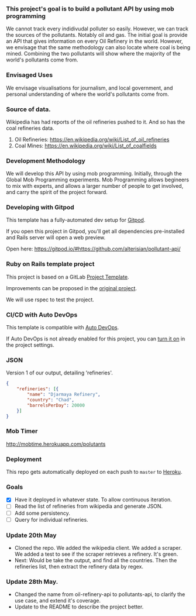 ### This project's goal is to build a pollutant API by using mob programming

We cannot track every indidivudal polluter so easily. However, we can track the sources of the pollutants. Notably oil and gas. 
The initial goal is provide an API that gives information on every Oil Refinery in the world.
However, we envisage that the same methodology can also locate where coal is being mined.
Combining the two pollutants will show where the majority of the world's pollutants come from.

### Envisaged Uses

We envisage visualisations for journalism, and local government, and personal understanding of where the world's pollutants come from.

### Source of data.

Wikipedia has had reports of the oil refineries pushed to it. And so has the coal refineries data.
1. Oil Refineries: https://en.wikipedia.org/wiki/List_of_oil_refineries 
2. Coal Mines: https://en.wikipedia.org/wiki/List_of_coalfields


### Development Methodology

We will develop this API by using mob programming. Initially, through the Global Mob Programming experiments. 
Mob Programming allows begineers to mix with experts, and allows a larger number of people to get involved, and carry the spirit of the project forward.

### Developing with Gitpod

This template has a fully-automated dev setup for [Gitpod](https://docs.gitlab.com/ee/integration/gitpod.html).

If you open this project in Gitpod, you'll get all dependencies pre-installed and Rails server will open a web preview.

Open here: https://gitpod.io/#https://github.com/alterisian/pollutant-api/ 

### Ruby on Rails template project

This project is based on a GitLab [Project Template](https://docs.gitlab.com/ee/gitlab-basics/create-project.html).

Improvements can be proposed in the [original project](https://gitlab.com/gitlab-org/project-templates/rails).

We will use rspec to test the project.

### CI/CD with Auto DevOps

This template is compatible with [Auto DevOps](https://docs.gitlab.com/ee/topics/autodevops/).

If Auto DevOps is not already enabled for this project, you can [turn it on](https://docs.gitlab.com/ee/topics/autodevops/#enabling-auto-devops) in the project settings.

### JSON

Version 1 of our output, detailing 'refineries'.

```JSON
{
    "refineries": [{
        "name": "Djarmaya Refinery",
        "country": "Chad",
        "barrelsPerDay": 20000
    }]
}
```

### Mob Timer

http://mobtime.herokuapp.com/polutants 

### Deployment

This repo gets automatically deployed on each push to `master` to [Heroku](https://refinery-api.herokuapp.com/).

### Goals

- [X] Have it deployed in whatever state. To allow continuous iteration.
- [ ] Read the list of refineries from wikipedia and generate JSON.
- [ ] Add some persistency.
- [ ] Query for individual refineries.

### Update 20th May
- Cloned the repo. We added the wikipedia client. We added a scraper. We added a test to see if the scraper retrieves a refinery. It's green.
- Next: Would be take the output, and find all the countries. Then the refineries list, then extract the refinery data by regex.

### Update 28th May. 
- Changed the name from oil-refinery-api to pollutants-api, to clarify the use case, and extend it's coverage.
- Update to the README to describe the project better. 
